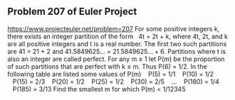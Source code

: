 ## Problem 207 of Euler Project 
https://www.projecteuler.net/problem=207
For some positive integers k, there exists an integer partition of the form   4t = 2t + k,
where 4t, 2t, and k are all positive integers and t is a real number.
The first two such partitions are 41 = 21 + 2 and 41.5849625... = 21.5849625... + 6.
Partitions where t is also an integer are called perfect. 
For any m ≥ 1 let P(m) be the proportion of such partitions that are perfect with k ≤ m.
Thus P(6) = 1/2.
In the following table are listed some values of P(m)
   P(5) = 1/1
   P(10) = 1/2
   P(15) = 2/3
   P(20) = 1/2
   P(25) = 1/2
   P(30) = 2/5
   ...
   P(180) = 1/4
   P(185) = 3/13
Find the smallest m for which P(m) < 1/12345